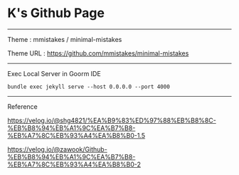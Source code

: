 # K's Github Page

-----------------------

Theme : mmistakes / minimal-mistakes

Theme URL : https://github.com/mmistakes/minimal-mistakes

-----------------------

Exec Local Server in Goorm IDE

	bundle exec jekyll serve --host 0.0.0.0 --port 4000
	
-----------------------

Reference

https://velog.io/@shg4821/%EA%B9%83%ED%97%88%EB%B8%8C-%EB%B8%94%EB%A1%9C%EA%B7%B8-%EB%A7%8C%EB%93%A4%EA%B8%B0-1.5

https://velog.io/@zawook/Github-%EB%B8%94%EB%A1%9C%EA%B7%B8-%EB%A7%8C%EB%93%A4%EA%B8%B0-2